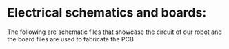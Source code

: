 # Electrical schematics and boards:

The following are schematic files that showcase the circuit of our robot and the board files are used to fabricate the PCB

